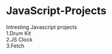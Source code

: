 # JavaScript-Projects
Intresting Javascript projects <br>
1.Drum Kit<br>
2.JS Clock<br>
3.Fetch<br>
